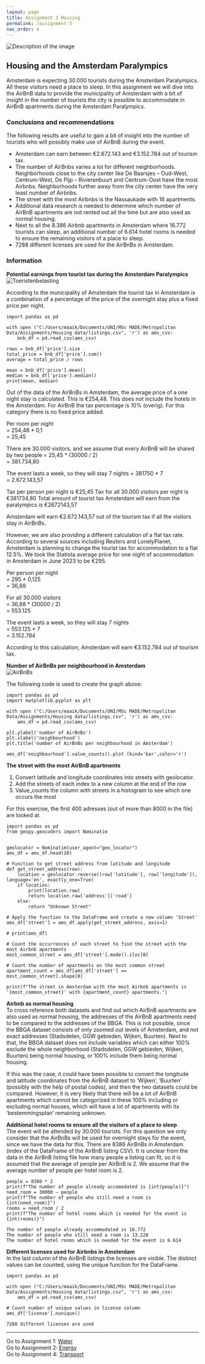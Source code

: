 ```yaml
---
layout: page
title: Assignment 3 Housing
permalink: /assignment-3
nav_order: 4
---
```

<img src="pexels-liene-ratniece-1329510.jpg" alt="Description of the image">

## Housing and the Amsterdam Paralympics  
Amsterdam is expecting 30.000 tourists during the Amsterdam Paralympics. All these visitors need a place to sleep. In this assignment we will dive into the AirBnB data to provide the municipality of Amsterdam with a bit of insight in the number of tourists the city is possible to accommodate in AirBnB apartments during the Amsterdam Paralympics. 

### Conclusions and recommendations  
The following results are useful to gain a bit of insight into the number of tourists who will possibly make use of AirBnB during the event. 

* Amsterdam can earn between €2.672.143 and €3.152.784 out of tourism tax.  
* The number of AirBnbs varies a lot for different neighborhoods. Neighborhoods close to the city center like De Baarsjes – Oud-West, Centrum-West, De Pijp – Rivierenbuurt and Centrum-Oost have the most Airbnbs. Neighborhoods further away from the city center have the very least number of Airbnbs.  
* The street with the most Airbnbs is the Nassaukade with 16 apartments.  
* Additional data research is needed to determine which number of AirBnB apartments are not rented out all the time but are also used as normal housing.  
* Next to all the 8.386 Airbnb apartments in Amsterdam where 16.772 tourists can sleep, an additional number of 6.614 hotel rooms is needed to ensure the remaining visitors of a place to sleep.  
* 7288 different licenses are used for the AirBnBs in Amsterdam. 

### Information

**Potential earnings from tourist tax during the Amsterdam Paralympics**  
<img src = "Toeristenbelasting.png" alt = "Toeristenbelasting">

According to the municipality of Amsterdam the tourist tax in Amsterdam is a combination of a percentage of the price of the overnight stay plus a fixed price per night.

```
import pandas as pd

with open ("C:/Users/maaik/Documents/UNI/MSc MADE/Metropolitan Data/Assignments/Housing data/listings.csv", 'r') as ams_csv: 
    bnb_df = pd.read_csv(ams_csv) 

rows = bnb_df['price'].size
total_price = bnb_df['price'].sum()
average = total_price / rows

mean = bnb_df['price'].mean()
median = bnb_df['price'].median()
print(mean, median)
```
Out of the data of the AirBnBs in Amsterdam, the average price of a one night stay is calculated. This is €254,48. This does not include the hotels in the Amsterdam. For AirBnB the tax percentage is 10% (overig). For this category there is no fixed price added. 

Per room per night  
= 254,48 * 0,1  
= 25,45 

There are 30.000 visitors, and we assume that every AirBnB will be shared by two people 
= 25,45 * (30000 / 2)  
= 381.734,80 

The event lasts a week, so they will stay 7 nights 
= 381750 * 7  
= 2.672.143,57 

Tax per person per night is €25,45 
Tax for all 30.000 visitors per night is €381734,80 
Total amount of tourist tax Amsterdam will earn from the paralympics is €2672143,57 

Amsterdam will earn €2.672.143,57 out of the tourism tax if all the visitors stay in AirBnBs. 

However, we are also providing a different calculation of a flat tax rate. According to several sources including Reuters and LonelyPlanet, Amsterdam is planning to change the tourist tax for accommodation to a flat 12.5%. We took the Statista average price for one night of accommodation in Amsterdam in June 2023 to be €295.  

Per person per night  
= 295 * 0,125  
= 36,88 

For all 30.000 visitors   
= 36,88 * (30000 / 2)  
= 553.125 

The event lasts a week, so they will stay 7 nights  
= 553.125 * 7  
= 3.152.784 

According to this calculation, Amsterdam will earn €3.152.784 out of tourism tax.  


**Number of AirBnBs per neighbourhood in Amsterdam**  
<img src = "AirBnBs.png" alt = "AirBnBs">

The following code is used to create the graph above:
```
import pandas as pd 
import matplotlib.pyplot as plt 

with open ("C:/Users/maaik/Documents/UNI/MSc MADE/Metropolitan Data/Assignments/Housing data/listings.csv", 'r') as ams_csv: 
    ams_df = pd.read_csv(ams_csv) 

plt.ylabel('number of AirBnBs') 
plt.xlabel('neighbourhood') 
plt.title('number of AirBnBs per neighbourhood in Amsterdam') 

ams_df['neighbourhood'].value_counts().plot (kind='bar',color='r')
```

**The street with the most AirBnB apartments**

1. Convert latitude and longitude coordinates into streets with geolocator.  
2. Add the streets of each index to a new column at the end of the row  
3. Value_counts the column with streets in a histogram to see which one occurs the most 

For this exercise, the first 400 adresses (out of more than 8000 in the file) are looked at. 

```
import pandas as pd
from geopy.geocoders import Nominatim


geolocator = Nominatim(user_agent="geo_locator")
ams_df = ams_df.head(10)

# Function to get street address from latitude and longitude
def get_street_address(row):
    location = geolocator.reverse((row['latitude'], row['longitude']), language='en', exactly_one=True)
    if location:
        print(location.raw)
        return location.raw['address']['road']
    else:
        return "Unknown Street"

# Apply the function to the DataFrame and create a new column 'Street'
ams_df['street'] = ams_df.apply(get_street_address, axis=1)

# print(ams_df)

# Count the occurrences of each street to find the street with the most Airbnb apartments
most_common_street = ams_df['street'].mode().iloc[0]

# Count the number of apartments on the most common street
apartment_count = ams_df[ams_df['street'] == most_common_street].shape[0]

print(f"The street in Amsterdam with the most Airbnb apartments is '{most_common_street}' with {apartment_count} apartments.")
```

**Airbnb as normal housing**  
To cross reference both datasets and find out which AirBnB apartments are also used as normal housing, the addresses of the AirBnB apartments need to be compared to the addresses of the BBGA. This is not possible, since the BBGA dataset consists of only zoomed out levels of Amsterdam, and not exact addresses (Stadsdelen, GGW gebieden, Wijken, Buurten). Next to that, the BBGA dataset does not include variables which can either 100% exclude the whole neighborhood (Stadsdelen, GGW gebieden, Wijken, Buurten) being normal housing, or 100% include them being normal housing. 

If this was the case, it could have been possible to convert the longitude and latitude coordinates from the AirBnB dataset to ‘Wijken’, ‘Buurten’ (possibly with the help of postal codes), and then the two datasets could be compared. However, it is very likely that there will be a lot of AirBnB apartments which cannot be categorized in these 100% including or excluding normal houses, which will have a lot of apartments with its ‘bestemmingsplan’ remaining unknown. 

**Additional hotel rooms to ensure all the visitors of a place to sleep**  
The event will be attended by 30.000 tourists. For this question we only consider that the AirBnBs will be used for overnight stays for the event, since we have the data for this. There are 8386 AirBnBs in Amsterdam (index of the DataFrame of the AirBnB listing CSV). It is unclear from the data in the AirBnB listing file how many people a listing can fit, so it is assumed that the average of people per AirBnB is 2. We assume that the average number of people per hotel room is 2.

```
people = 8386 * 2  
print(f"The number of people already accomodated is {int(people)}") 
need_room = 30000 – people 
print(f"The number of people who still need a room is {int(need_room)}") 
rooms = need_room / 2  
print(f"The number of hotel rooms which is needed for the event is {int(rooms)}")

The number of people already accommodated is 16.772  
The number of people who still need a room is 13.228  
The number of hotel rooms which is needed for the event is 6.614 
```

**Different licenses used for Airbnbs in Amsterdam**  
In the last column of the AirBnB listings the licenses are visible. The distinct values can be counted, using the unique function for the DataFrame. 

```
import pandas as pd  

with open ("C:/Users/maaik/Documents/UNI/MSc MADE/Metropolitan Data/Assignments/Housing data/listings.csv", 'r') as ams_csv:  
    ams_df = pd.read_csv(ams_csv) 

# Count number of unique values in license column  
ams_df['license'].nunique()

7288 different licenses are used 
```


---
Go to Assignment 1: [Water]({{site.baseurl}}/assignment-1)  
Go to Assignment 2: [Energy]({{site.baseurl}}/assignment-2)  
Go to Assignment 4: [Transport]({{site.baseurl}}/assignment-4)

